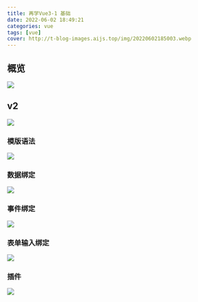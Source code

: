 ```yaml
---
title: 再学Vue3-1 基础
date: 2022-06-02 18:49:21
categories: vue
tags: [vue]
cover: http://t-blog-images.aijs.top/img/20220602185003.webp
---
```


## 概览

![](http://t-blog-images.aijs.top/img/20220602185624.webp)

## v2

![](http://t-blog-images.aijs.top/img/20220602190150.webp)

### 模版语法

<!-- ![](http://t-blog-images.aijs.top/img/20220602190219.webp) -->

![](http://t-blog-images.aijs.top/img/20220602191619.webp)

### 数据绑定

<!-- ![](http://t-blog-images.aijs.top/img/20220602190321.webp) -->

![](http://t-blog-images.aijs.top/img/20220602191251.webp)

### 事件绑定

![](http://t-blog-images.aijs.top/img/20220602190525.webp)

### 表单输入绑定

![](http://t-blog-images.aijs.top/img/20220602190828.webp)

### 插件

![](http://t-blog-images.aijs.top/img/20220602191049.webp)

